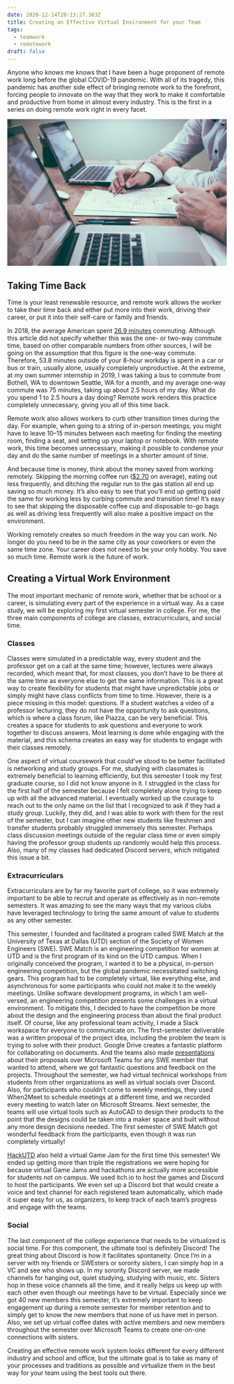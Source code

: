 ```yaml
---
date: 2020-12-14T20:13:27.363Z
title: Creating an Effective Virtual Environment for your Team
tags:
  - teamwork
  - remotework
draft: false
---
```

Anyone who knows me knows that I have been a huge proponent of remote work long before the global COVID-19 pandemic. With all of its tragedy, this pandemic has another side effect of bringing remote work to the forefront, forcing people to innovate on the way that they work to make it comfortable and productive from home in almost every industry. This is the first in a series on doing remote work right in every facet.

![Photo by Scott Graham on Unsplash](../../images/scott-graham-5fNmWej4tAA-unsplash.jpg "Photo by [Scott Graham](https://unsplash.com/@sctgrhm?utm_source=unsplash&utm_medium=referral&utm_content=creditCopyText) on [Unsplash](https://unsplash.com/@sctgrhm?utm_source=unsplash&utm_medium=referral&utm_content=creditCopyText)")

## Taking Time Back
Time is your least renewable resource, and remote work allows the worker to take their time back and either put more into their work, driving their career, or put it into their self-care or family and friends.

In 2018, the average American spent [26.9 minutes](https://www.npr.org/2018/09/20/650061560/stuck-in-traffic-youre-not-alone-new-data-show-american-commute-times-are-longer#:~:text=Angerer%2FGetty%20Images-,The%20average%20American%20commute%20increased%20to%2026.9%20minutes%20in%202017,Census%20Bureau's%20American%20Community%20Survey.&text=If%20you%20feel%20like%20your,longer%2C%20that's%20because%20it%20is.) commuting. Although this article did not specify whether this was the one- or two-way commute time, based on other comparable numbers from other sources, I will be going on the assumption that this figure is the one-way commute. Therefore, 53.8 minutes outside of your 8-hour workday is spent in a car or bus or train, usually alone, usually completely unproductive. At the extreme, at my own summer internship in 2019, I was taking a bus to commute from Bothell, WA to downtown Seattle, WA for a month, and my average one-way commute was 75 minutes, taking up about 2.5 hours of my day. What do you spend 1 to 2.5 hours a day doing? Remote work renders this practice completely unnecessary, giving you all of this time back.

Remote work also allows workers to curb other transition times during the day. For example, when going to a string of in-person meetings, you might have to leave 10–15 minutes between each meeting for finding the meeting room, finding a seat, and setting up your laptop or notebook. With remote work, this time becomes unnecessary, making it possible to condense your day and do the same number of meetings in a shorter amount of time.

And because time is money, think about the money saved from working remotely. Skipping the morning coffee run ([$2.70](https://www.usnews.com/news/blogs/data-mine/2015/09/29/americans-pay-an-average-270-for-coffee-while-tipping-20-percent) on average), eating out less frequently, and ditching the regular run to the gas station all end up saving so much money. It’s also easy to see that you’ll end up getting paid the same for working less by curbing commute and transition time! It’s easy to see that skipping the disposable coffee cup and disposable to-go bags as well as driving less frequently will also make a positive impact on the environment.

Working remotely creates so much freedom in the way you can work. No longer do you need to be in the same city as your coworkers or even the same time zone. Your career does not need to be your only hobby. You save so much time. Remote work is the future of work.

## Creating a Virtual Work Environment
The most important mechanic of remote work, whether that be school or a career, is simulating every part of the experience in a virtual way. As a case study, we will be exploring my first virtual semester in college. For me, the three main components of college are classes, extracurriculars, and social time.
### Classes
Classes were simulated in a predictable way, every student and the professor get on a call at the same time; however, lectures were always recorded, which meant that, for most classes, you don’t have to be there at the same time as everyone else to get the same information. This is a great way to create flexibility for students that might have unpredictable jobs or simply might have class conflicts from time to time. However, there is a piece missing in this model: questions. If a student watches a video of a professor lecturing, they do not have the opportunity to ask questions, which is where a class forum, like Piazza, can be very beneficial. This creates a space for students to ask questions and everyone to work together to discuss answers. Most learning is done while engaging with the material, and this schema creates an easy way for students to engage with their classes remotely.

One aspect of virtual coursework that could’ve stood to be better facilitated is networking and study groups. For me, studying with classmates is extremely beneficial to learning efficiently, but this semester I took my first graduate course, so I did not know anyone in it. I struggled in the class for the first half of the semester because I felt completely alone trying to keep up with all the advanced material. I eventually worked up the courage to reach out to the only name on the list that I recognized to ask if they had a study group. Luckily, they did, and I was able to work with them for the rest of the semester, but I can imagine other new students like freshmen and transfer students probably struggled immensely this semester. Perhaps class discussion meetings outside of the regular class time or even simply having the professor group students up randomly would help this process. Also, many of my classes had dedicated Discord servers, which mitigated this issue a bit.
### Extracurriculars
Extracurriculars are by far my favorite part of college, so it was extremely important to be able to recruit and operate as effectively as in non-remote semesters. It was amazing to see the many ways that my various clubs have leveraged technology to bring the same amount of value to students as any other semester.

This semester, I founded and facilitated a program called SWE Match at the University of Texas at Dallas (UTD) section of the Society of Women Engineers (SWE). SWE Match is an engineering competition for women at UTD and is the first program of its kind on the UTD campus. When I originally conceived the program, I wanted it to be a physical, in-person engineering competition, but the global pandemic necessitated switching gears. This program had to be completely virtual, like everything else, and asynchronous for some participants who could not make it to the weekly meetings. Unlike software development programs, in which I am well-versed, an engineering competition presents some challenges in a virtual environment. To mitigate this, I decided to have the competition be more about the design and the engineering process than about the final product itself. Of course, like any professional team activity, I made a Slack workspace for everyone to communicate on. The first-semester deliverable was a written proposal of the project idea, including the problem the team is trying to solve with their product. Google Drive creates a fantastic platform for collaborating on documents. And the teams also made [presentations](https://www.linkedin.com/posts/caitlin-tibbetts_swe-match-fall-presentation-night-2020-2021-activity-6739281863107584000-Zsxl) about their proposals over Microsoft Teams for any SWE member that wanted to attend, where we got fantastic questions and feedback on the projects. Throughout the semester, we had virtual technical workshops from students from other organizations as well as virtual socials over Discord. Also, for participants who couldn’t come to weekly meetings, they used When2Meet to schedule meetings at a different time, and we recorded every meeting to watch later on Microsoft Streams. Next semester, the teams will use virtual tools such as AutoCAD to design their products to the point that the designs could be taken into a maker space and built without any more design decisions needed. The first semester of SWE Match got wonderful feedback from the participants, even though it was run completely virtually!

[HackUTD](http://hackutd.co/) also held a virtual Game Jam for the first time this semester! We ended up getting more than triple the registrations we were hoping for because virtual Game Jams and hackathons are actually more accessible for students not on campus. We used itch.io to host the games and Discord to host the participants. We even set up a Discord bot that would create a voice and text channel for each registered team automatically, which made it super easy for us, as organizers, to keep track of each team’s progress and engage with the teams.
### Social
The last component of the college experience that needs to be virtualized is social time. For this component, the ultimate tool is definitely Discord! The great thing about Discord is how it facilitates spontaneity. Once I’m in a server with my friends or SWEsters or sorority sisters, I can simply hop in a VC and see who shows up. In my sorority Discord server, we made channels for hanging out, quiet studying, studying with music, etc. Sisters hop in these voice channels all the time, and it really helps us keep up with each other even though our meetings have to be virtual. Especially since we got 40 new members this semester, it’s extremely important to keep engagement up during a remote semester for member retention and to simply get to know the new members that none of us have met in person. Also, we set up virtual coffee dates with active members and new members throughout the semester over Microsoft Teams to create one-on-one connections with sisters.

Creating an effective remote work system looks different for every different industry and school and office, but the ultimate goal is to take as many of your processes and traditions as possible and virtualize them in the best way for your team using the best tools out there.